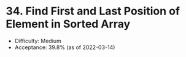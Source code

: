 # 34. Find First and Last Position of Element in Sorted Array
- Difficulty: Medium
- Acceptance: 39.8% (as of 2022-03-14)
